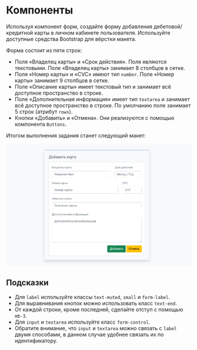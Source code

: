 # Компоненты

Используя компонент форм, создайте форму добавления дебетовой/кредитной карты в личном кабинете пользователя. Используйте доступные средства Bootstrap для вёрстки макета.

Форма состоит из пяти строк:

- Поля «Владелец карты» и «Срок действия». Поля являются текстовыми. Поле «Владелец карты» занимает 8 столбцов в сетке.
- Поля «Номер карты» и «CVC» имеют тип `number`. Поле «Номер карты» занимает 9 столбцов в сетке.
- Поле «Описание карты» имеет текстовый тип и занимает всё доступное пространство в строке.
- Поле «Дополнительная информация» имеет тип `textarea` и занимает всё доступное пространство в строке. По умолчанию поле занимает 5 строк (атрибут `rows`).
- Кнопки «Добавить» и «Отмена». Они реализуются с помощью компонента `Buttons`.

Итогом выполнения задания станет следующий макет:

![](./assets/7.png)

## Подсказки

- Для `label` используйте классы `text-muted`, `small` и `form-label`.
- Для выравнивания кнопок можно использовать класс `text-end`.
- От каждой строки, кроме последней, сделайте отступ с помощью `mb-3`.
- Для `input` и `textarea` используйте класс `form-control`.
- Обратите внимание, что `input` и `textarea` можно связать с `label` двумя способами, в данном случае удобнее связать их по идентификатору.
